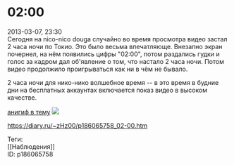 02:00
======

   
 2013-03-07, 23:30   
  Сегодня на nico-nico douga случайно во время просмотра видео застал 2 часа ночи по Токио. Это было весьма впечатляюще. Внезапно экран почернел, на нём появились цифры "02:00", потом раздались гудки и голос за кадром дал об'явление о том, что настало 2 часа ночи. Потом видео продолжило проигрываться как ни в чём не бывало.   
   
 2 часа ночи для нико-нико волшебное время -- в это время в будние дни на бесплатных аккаунтах включается показ видео в высоком качестве.   
   
  [анигиф в тему](https://zHz00.diary.ru/p186065758.htm?index=1#linkmore186065758m1)     ![](http://s05.radikal.ru/i178/1303/c1/3ebbe8fab491.gif)      
    
 <https://diary.ru/~zHz00/p186065758_02-00.htm>   
   
 Теги:   
 [[Наблюдения]]   
 ID: p186065758